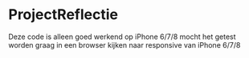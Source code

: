 # ProjectReflectie

Deze code is alleen goed werkend op iPhone 6/7/8 
mocht het getest worden graag in een browser kijken naar responsive van iPhone 6/7/8
